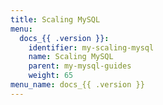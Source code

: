 ```yaml
---
title: Scaling MySQL
menu:
  docs_{{ .version }}:
    identifier: my-scaling-mysql
    name: Scaling MySQL
    parent: my-mysql-guides
    weight: 65
menu_name: docs_{{ .version }}
---
```


